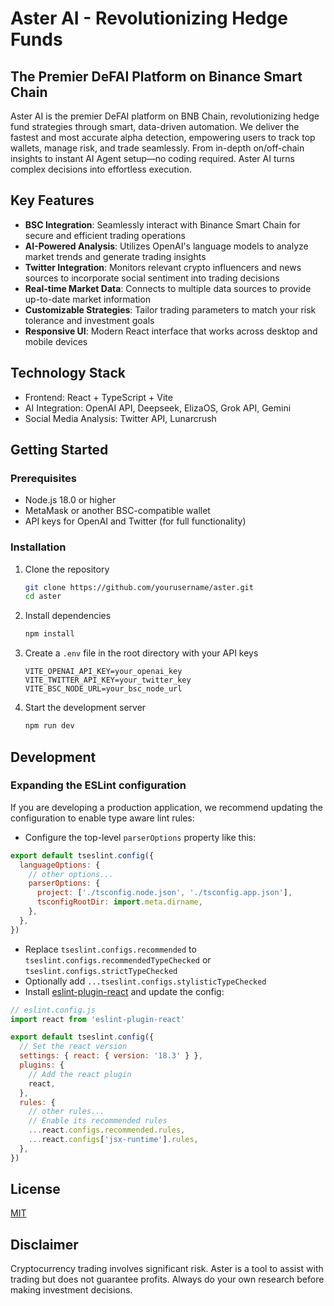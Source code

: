 # Aster AI - Revolutionizing Hedge Funds 

## The Premier DeFAI Platform on Binance Smart Chain

Aster AI is the premier DeFAI platform on BNB Chain, revolutionizing hedge fund strategies through smart, data-driven automation. We deliver the fastest and most accurate alpha detection, empowering users to track top wallets, manage risk, and trade seamlessly. From in-depth on/off-chain insights to instant AI Agent setup—no coding required. Aster AI turns complex decisions into effortless execution.

## Key Features

- **BSC Integration**: Seamlessly interact with Binance Smart Chain for secure and efficient trading operations
- **AI-Powered Analysis**: Utilizes OpenAI's language models to analyze market trends and generate trading insights
- **Twitter Integration**: Monitors relevant crypto influencers and news sources to incorporate social sentiment into trading decisions
- **Real-time Market Data**: Connects to multiple data sources to provide up-to-date market information
- **Customizable Strategies**: Tailor trading parameters to match your risk tolerance and investment goals
- **Responsive UI**: Modern React interface that works across desktop and mobile devices

## Technology Stack

- Frontend: React + TypeScript + Vite
- AI Integration: OpenAI API, Deepseek, ElizaOS, Grok API, Gemini
- Social Media Analysis: Twitter API, Lunarcrush 

## Getting Started

### Prerequisites

- Node.js 18.0 or higher
- MetaMask or another BSC-compatible wallet
- API keys for OpenAI and Twitter (for full functionality)

### Installation

1. Clone the repository
   ```bash
   git clone https://github.com/yourusername/aster.git
   cd aster
   ```

2. Install dependencies
   ```bash
   npm install
   ```

3. Create a `.env` file in the root directory with your API keys
   ```
   VITE_OPENAI_API_KEY=your_openai_key
   VITE_TWITTER_API_KEY=your_twitter_key
   VITE_BSC_NODE_URL=your_bsc_node_url
   ```

4. Start the development server
   ```bash
   npm run dev
   ```

## Development

### Expanding the ESLint configuration

If you are developing a production application, we recommend updating the configuration to enable type aware lint rules:

- Configure the top-level `parserOptions` property like this:

```js
export default tseslint.config({
  languageOptions: {
    // other options...
    parserOptions: {
      project: ['./tsconfig.node.json', './tsconfig.app.json'],
      tsconfigRootDir: import.meta.dirname,
    },
  },
})
```

- Replace `tseslint.configs.recommended` to `tseslint.configs.recommendedTypeChecked` or `tseslint.configs.strictTypeChecked`
- Optionally add `...tseslint.configs.stylisticTypeChecked`
- Install [eslint-plugin-react](https://github.com/jsx-eslint/eslint-plugin-react) and update the config:

```js
// eslint.config.js
import react from 'eslint-plugin-react'

export default tseslint.config({
  // Set the react version
  settings: { react: { version: '18.3' } },
  plugins: {
    // Add the react plugin
    react,
  },
  rules: {
    // other rules...
    // Enable its recommended rules
    ...react.configs.recommended.rules,
    ...react.configs['jsx-runtime'].rules,
  },
})
```

## License

[MIT](LICENSE)

## Disclaimer

Cryptocurrency trading involves significant risk. Aster is a tool to assist with trading but does not guarantee profits. Always do your own research before making investment decisions.